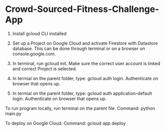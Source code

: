 # Crowd-Sourced-Fitness-Challenge-App

1) Install gcloud CLI installed

2) Set up a Project on Google Cloud and activate Firestore with Datastore database. This can be done through terminal or on a browser on console.google.com.

3) In terminal, run gcloud init. Make sure the correct user account is linked and correct Project is selected.

4) In termial on the parent folder, type: gcloud auth login. Authenticate on browser that opens up.

5) In termial on the parent folder, type: gcloud auth application-default login. Authenticate on browser that opens up.


To run program locally, run terminal on the parent file.
Command: python main.py

To deploy on Google Cloud:
Command: gcloud app deploy
